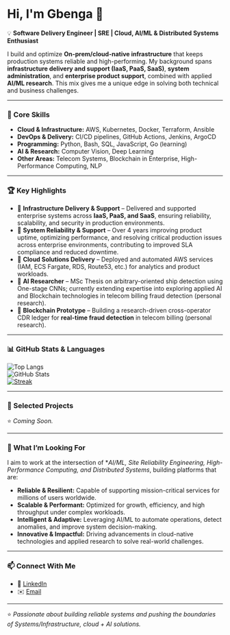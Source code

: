 # Hi, I'm Gbenga 👋  

💡 **Software Delivery Engineer | SRE | Cloud, AI/ML & Distributed Systems Enthusiast**  

I build and optimize **On-prem/cloud-native infrastructure** that keeps production systems reliable and high-performing. My background spans **infrastructure delivery and support (IaaS, PaaS, SaaS)**, **system administration**, and **enterprise product support**, combined with applied **AI/ML research**. This mix gives me a unique edge in solving both technical and business challenges.  
<!---
💡 **Software Delivery & Cloud Engineer | DevOps | AI Enthusiast**  

I design and deliver scalable, cloud-native solutions that support production systems with reliability and speed. My background combines **system administration**, **product delivery/support**, and **applied AI research**, giving me a unique edge in solving technical and business challenges.  
---->
---

### 🚀 Core Skills  
- **Cloud & Infrastructure:** AWS, Kubernetes, Docker, Terraform, Ansible  
- **DevOps & Delivery:** CI/CD pipelines, GitHub Actions, Jenkins, ArgoCD  
- **Programming:** Python, Bash, SQL, JavaScript, Go (learning)  
- **AI & Research:** Computer Vision, Deep Learning
- **Other Areas:** Telecom Systems, Blockchain in Enterprise, High-Performance Computing, NLP 

---

### 🏆 Key Highlights  
- 🔹 **Infrastructure Delivery & Support** – Delivered and supported enterprise systems across **IaaS, PaaS, and SaaS**, ensuring reliability, scalability, and security in production environments.
- 🔹 **System Reliability & Support** – Over 4 years improving product uptime, optimizing performance, and resolving critical production issues across enterprise environments, contributing to improved SLA compliance and reduced downtime.   
- 🔹 **Cloud Solutions Delivery** – Deployed and automated AWS services (IAM, ECS Fargate, RDS, Route53, etc.) for analytics and product workloads.  
- 🔹 **AI Researcher** – MSc Thesis on arbitrary-oriented ship detection using One-stage CNNs; currently extending expertise into exploring applied AI and Blockchain technologies in telecom billing fraud detection (personal research).  
- 🔹 **Blockchain Prototype** – Building a research-driven cross-operator CDR ledger for **real-time fraud detection** in telecom billing (personal research).  
<!---- 🔹 **Kubernetes Lab Builder** – Designed a production-like Kubernetes cluster (dev/staging/prod) with full CI/CD integration.  ---->
---

### 📊 GitHub Stats & Languages  
![Top Langs](https://github-readme-stats.vercel.app/api/top-langs/?username=jagkt&layout=compact&theme=radical)  
![GitHub Stats](https://github-readme-stats.vercel.app/api?username=jagkt&show_icons=true&theme=radical&show_icons=true)  
[![Streak](https://github-readme-streak-stats.herokuapp.com?user=jagkt&theme=radical)](https://git.io/streak-stats)

---

### 📌 Selected Projects  
⭐️ _Coming Soon._
<!---
- **Metabase on AWS ECS Fargate** – Scalable analytics platform connected to PostgreSQL RDS.  
- **End-to-End Kubernetes Lab** – CI/CD integrated multi-environment setup using Terraform + Ansible.  
- **AWS IAM Automation** – IAM roles, policies, and groups automated with Terraform for best practices.  
- **Telecom Blockchain Ledger** – Research prototype for secure, real-time billing/fraud monitoring.  
---->
---

### 🎯 What I’m Looking For  
I aim to work at the intersection of **AI/ML, Site Reliability Engineering, High-Performance Computing, and Distributed Systems*, building platforms that are:  
- **Reliable & Resilient:** Capable of supporting mission-critical services for millions of users worldwide.  
- **Scalable & Performant:** Optimized for growth, efficiency, and high throughput under complex workloads.  
- **Intelligent & Adaptive:** Leveraging AI/ML to automate operations, detect anomalies, and improve system decision-making.  
- **Innovative & Impactful:** Driving advancements in cloud-native technologies and applied research to solve real-world challenges.  
<!---
I’m seeking **cloud engineering / DevOps / SRE opportunities** where I can:  
- Deliver production-ready cloud-native infrastructure  
- Strengthen system reliability and automation  
- Apply AI/ML insights to enterprise and telecom challenges  
---->
---

### 📫 Connect With Me  
- 💼 [LinkedIn](https://linkedin.com/in/gbengakusade)  
- ✉️ [Email](#)
<!--- - 🌍 [Portfolio](#)  ---->
---

⭐️ _Passionate about building reliable systems and pushing the boundaries of Systems/Infrastructure, cloud + AI solutions._


<!---
jagkt/jagkt is a ✨ special ✨ repository because its `README.md` (this file) appears on your GitHub profile.
You can click the Preview link to take a look at your changes.

--->
